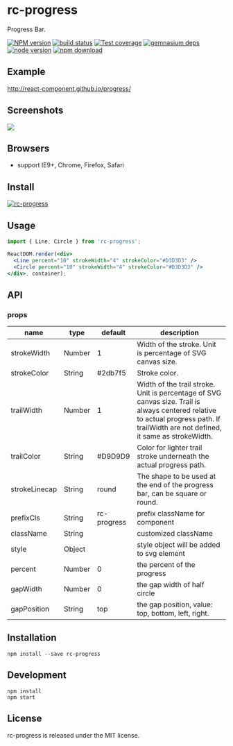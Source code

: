# rc-progress

Progress Bar.

[![NPM version][npm-image]][npm-url]
[![build status][travis-image]][travis-url]
[![Test coverage][coveralls-image]][coveralls-url]
[![gemnasium deps][gemnasium-image]][gemnasium-url]
[![node version][node-image]][node-url]
[![npm download][download-image]][download-url]

[npm-image]: http://img.shields.io/npm/v/rc-progress.svg?style=flat-square
[npm-url]: http://npmjs.org/package/rc-progress
[travis-image]: https://img.shields.io/travis/react-component/progress.svg?style=flat-square
[travis-url]: https://travis-ci.org/react-component/progress
[coveralls-image]: https://img.shields.io/coveralls/react-component/progress.svg?style=flat-square
[coveralls-url]: https://coveralls.io/r/react-component/progress?branch=master
[gemnasium-image]: http://img.shields.io/gemnasium/react-component/progress.svg?style=flat-square
[gemnasium-url]: https://gemnasium.com/react-component/progress
[node-image]: https://img.shields.io/badge/node.js-%3E=_0.10-green.svg?style=flat-square
[node-url]: http://nodejs.org/download/
[download-image]: https://img.shields.io/npm/dm/rc-progress.svg?style=flat-square
[download-url]: https://npmjs.org/package/rc-progress

## Example

http://react-component.github.io/progress/

## Screenshots

<img src="https://t.alipayobjects.com/images/T12p8gXjpgXXXXXXXX.gif" />

## Browsers

* support IE9+, Chrome, Firefox, Safari

## Install

[![rc-progress](https://nodei.co/npm/rc-progress.png)](https://npmjs.org/package/rc-progress)

## Usage

```jsx
import { Line, Circle } from 'rc-progress';

ReactDOM.render(<div>
  <Line percent="10" strokeWidth="4" strokeColor="#D3D3D3" />
  <Circle percent="10" strokeWidth="4" strokeColor="#D3D3D3" />
</div>, container);
```

## API

### props

<table class="table table-bordered table-striped">
  <thead>
  <tr>
    <th style="width: 100px;">name</th>
    <th style="width: 50px;">type</th>
    <th style="width: 50px;">default</th>
    <th>description</th>
  </tr>
  </thead>
  <tbody>
    <tr>
      <td>strokeWidth</td>
      <td>Number</td>
      <td>1</td>
      <td>Width of the stroke. Unit is percentage of SVG canvas size.</td>
    </tr>
    <tr>
      <td>strokeColor</td>
      <td>String</td>
      <td>#2db7f5</td>
      <td>Stroke color.</td>
    </tr>
    <tr>
      <td>trailWidth</td>
      <td>Number</td>
      <td>1</td>
      <td>Width of the trail stroke. Unit is percentage of SVG canvas size. Trail is always centered relative to actual progress path. If trailWidth are not defined, it same as strokeWidth.</td>
    </tr>
    <tr>
      <td>trailColor</td>
      <td>String</td>
      <td>#D9D9D9</td>
      <td>Color for lighter trail stroke underneath the actual progress path.</td>
    </tr>
    <tr>
		  <td>strokeLinecap</td>
		  <td>String</td>
		  <td>round</td>
		  <td>The shape to be used at the end of the progress bar, can be square or round.</td>
		</tr>
    <tr>
      <td>prefixCls</td>
      <td>String</td>
      <td>rc-progress</td>
      <td>prefix className for component</td>
    </tr>
    <tr>
      <td>className</td>
      <td>String</td>
      <td></td>
      <td>customized className</td>
    </tr>
    <tr>
      <td>style</td>
      <td>Object</td>
      <td></td>
      <td>style object will be added to svg element</td>
    </tr>
    <tr>
      <td>percent</td>
      <td>Number</td>
      <td>0</td>
      <td>the percent of the progress</td>
    </tr>
    <tr>
      <td>gapWidth</td>
      <td>Number</td>
      <td>0</td>
      <td>the gap width of half circle</td>
    </tr>
    <tr>
      <td>gapPosition</td>
      <td>String</td>
      <td>top</td>
      <td>the gap position, value: top, bottom, left, right. </td>
    </tr>
  </tbody>
</table>

## Installation

```
npm install --save rc-progress
```

## Development

```
npm install
npm start
```

## License

rc-progress is released under the MIT license.
